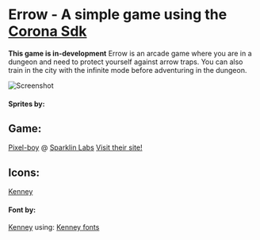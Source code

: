 # Errow - A simple game using the [Corona Sdk](https://coronalabs.com/)
**This game is in-development**
Errow is an arcade game where you are in a dungeon and need to protect yourself against arrow traps. You can also train in the city with the infinite mode before adventuring in the dungeon.

![Screenshot](https://i.imgur.com/fNCitIJ.png)

#### Sprites by:

## Game:
[Pixel-boy](https://twitter.com/2pblog1) @ [Sparklin Labs](https://github.com/sparklinlabs/superpowers-asset-packs)
[Visit their site!](http://superpowers-html5.com/)

## Icons:
[Kenney](https://kenney.nl/)

#### Font by:
[Kenney](https://kenney.nl/) using: [Kenney fonts](https://kenney.nl/assets/kenney-fonts)
